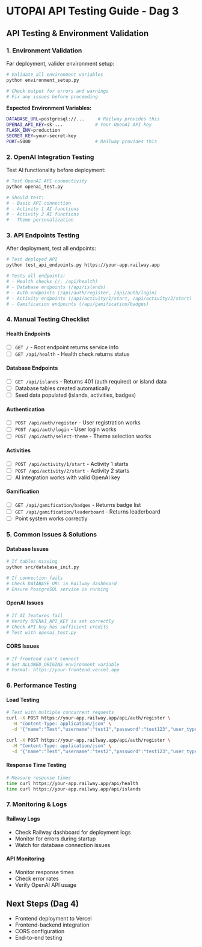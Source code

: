 # UTOPAI API Testing Guide - Dag 3

## API Testing & Environment Validation

### 1. Environment Validation
Før deployment, valider environment setup:

```bash
# Validate all environment variables
python environment_setup.py

# Check output for errors and warnings
# Fix any issues before proceeding
```

**Expected Environment Variables:**
```bash
DATABASE_URL=postgresql://...     # Railway provides this
OPENAI_API_KEY=sk-...            # Your OpenAI API key
FLASK_ENV=production
SECRET_KEY=your-secret-key
PORT=5000                        # Railway provides this
```

### 2. OpenAI Integration Testing
Test AI functionality before deployment:

```bash
# Test OpenAI API connectivity
python openai_test.py

# Should test:
# - Basic API connection
# - Activity 1 AI functions
# - Activity 2 AI functions  
# - Theme personalization
```

### 3. API Endpoints Testing
After deployment, test all endpoints:

```bash
# Test deployed API
python test_api_endpoints.py https://your-app.railway.app

# Tests all endpoints:
# - Health checks (/, /api/health)
# - Database endpoints (/api/islands)
# - Auth endpoints (/api/auth/register, /api/auth/login)
# - Activity endpoints (/api/activity/1/start, /api/activity/2/start)
# - Gamification endpoints (/api/gamification/badges)
```

### 4. Manual Testing Checklist

#### Health Endpoints
- [ ] `GET /` - Root endpoint returns service info
- [ ] `GET /api/health` - Health check returns status

#### Database Endpoints
- [ ] `GET /api/islands` - Returns 401 (auth required) or island data
- [ ] Database tables created automatically
- [ ] Seed data populated (islands, activities, badges)

#### Authentication
- [ ] `POST /api/auth/register` - User registration works
- [ ] `POST /api/auth/login` - User login works
- [ ] `POST /api/auth/select-theme` - Theme selection works

#### Activities
- [ ] `POST /api/activity/1/start` - Activity 1 starts
- [ ] `POST /api/activity/2/start` - Activity 2 starts
- [ ] AI integration works with valid OpenAI key

#### Gamification
- [ ] `GET /api/gamification/badges` - Returns badge list
- [ ] `GET /api/gamification/leaderboard` - Returns leaderboard
- [ ] Point system works correctly

### 5. Common Issues & Solutions

#### Database Issues
```bash
# If tables missing
python src/database_init.py

# If connection fails
# Check DATABASE_URL in Railway dashboard
# Ensure PostgreSQL service is running
```

#### OpenAI Issues
```bash
# If AI features fail
# Verify OPENAI_API_KEY is set correctly
# Check API key has sufficient credits
# Test with openai_test.py
```

#### CORS Issues
```bash
# If frontend can't connect
# Set ALLOWED_ORIGINS environment variable
# Format: https://your-frontend.vercel.app
```

### 6. Performance Testing

#### Load Testing
```bash
# Test with multiple concurrent requests
curl -X POST https://your-app.railway.app/api/auth/register \
  -H "Content-Type: application/json" \
  -d '{"name":"Test","username":"test1","password":"test123","user_type":"child"}' &

curl -X POST https://your-app.railway.app/api/auth/register \
  -H "Content-Type: application/json" \
  -d '{"name":"Test","username":"test2","password":"test123","user_type":"child"}' &
```

#### Response Time Testing
```bash
# Measure response times
time curl https://your-app.railway.app/api/health
time curl https://your-app.railway.app/api/islands
```

### 7. Monitoring & Logs

#### Railway Logs
- Check Railway dashboard for deployment logs
- Monitor for errors during startup
- Watch for database connection issues

#### API Monitoring
- Monitor response times
- Check error rates
- Verify OpenAI API usage

## Next Steps (Dag 4)
- Frontend deployment to Vercel
- Frontend-backend integration
- CORS configuration
- End-to-end testing

